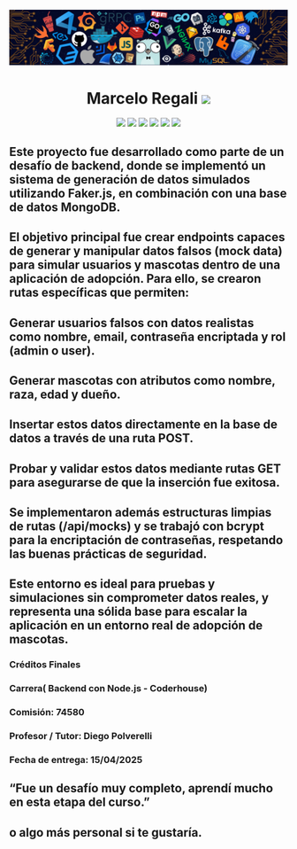 ![Github Banner](https://github.com/Jaydeep-Yadav/Jaydeep-Yadav/blob/main/banner.png)

<h1 align="center">Marcelo Regali <img src="https://media.giphy.com/media/hvRJCLFzcasrR4ia7z/giphy.gif" width="35"></h1>

<p>
<div align="center">
  <img src="https://img.shields.io/badge/-HTML-c58545?style=for-the-badge&logo=html5&logoColor=c58545&labelColor=282828">
  <img src="https://img.shields.io/badge/-CSS-d1a01f?style=for-the-badge&logo=css3&logoColor=d1a01f&labelColor=282828">
  <img src="https://img.shields.io/badge/-Python-98b982?style=for-the-badge&logo=python&logoColor=98b982&labelColor=282828">
    <img src="https://img.shields.io/badge/-HTML-c58545?style=for-the-badge&logo=Express&logoColor=c58545&labelColor=282828">
  <img src="https://img.shields.io/badge/-CSS-d1a01f?style=for-the-badge&logo=MongoDB&logoColor=d1a01f&labelColor=282828">
  <img src="https://img.shields.io/badge/-Python-98b982?style=for-the-badge&logo=GitHud&logoColor=98b982&labelColor=282828">
</div>
</p>

## Este proyecto fue desarrollado como parte de un desafío de backend, donde se implementó un sistema de generación de datos simulados utilizando Faker.js, en combinación con una base de datos MongoDB.

## El objetivo principal fue crear endpoints capaces de generar y manipular datos falsos (mock data) para simular usuarios y mascotas dentro de una aplicación de adopción. Para ello, se crearon rutas específicas que permiten:

## Generar usuarios falsos con datos realistas como nombre, email, contraseña encriptada y rol (admin o user).

## Generar mascotas con atributos como nombre, raza, edad y dueño.

## Insertar estos datos directamente en la base de datos a través de una ruta POST.

## Probar y validar estos datos mediante rutas GET para asegurarse de que la inserción fue exitosa.

## Se implementaron además estructuras limpias de rutas (/api/mocks) y se trabajó con bcrypt para la encriptación de contraseñas, respetando las buenas prácticas de seguridad.

## Este entorno es ideal para pruebas y simulaciones sin comprometer datos reales, y representa una sólida base para escalar la aplicación en un entorno real de adopción de mascotas.

### Créditos Finales

### Carrera( Backend con Node.js - Coderhouse)

### Comisión: 74580

### Profesor / Tutor: Diego Polverelli

### Fecha de entrega: 15/04/2025

## “Fue un desafío muy completo, aprendí mucho en esta etapa del curso.”

## o algo más personal si te gustaría.
